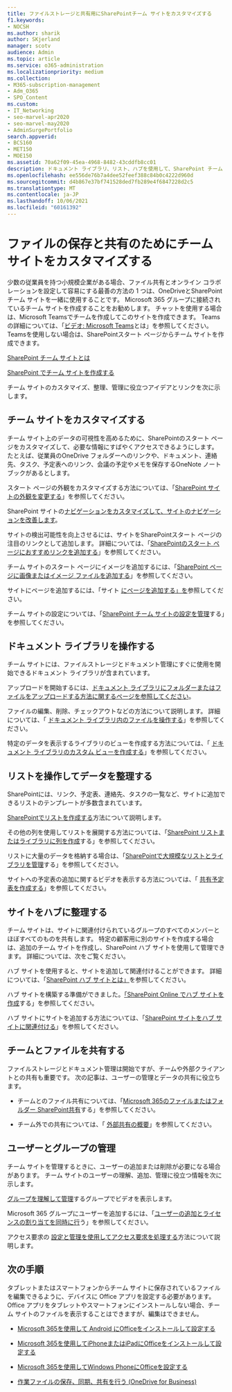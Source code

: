 ```yaml
---
title: ファイルストレージと共有用にSharePointチーム サイトをカスタマイズする
f1.keywords:
- NOCSH
ms.author: sharik
author: SKjerland
manager: scotv
audience: Admin
ms.topic: article
ms.service: o365-administration
ms.localizationpriority: medium
ms.collection:
- M365-subscription-management
- Adm_O365
- SPO_Content
ms.custom:
- IT_Networking
- seo-marvel-apr2020
- seo-marvel-may2020
- AdminSurgePortfolio
search.appverid:
- BCS160
- MET150
- MOE150
ms.assetid: 70a62f09-45ea-4968-8482-43cddfb8cc01
description: ドキュメント ライブラリ、リスト、ハブを使用して、SharePoint チーム サイトをカスタマイズ、整理、管理する方法について説明します。
ms.openlocfilehash: ee556de76b7a4dee52feef388c84b0c4222d960d
ms.sourcegitcommit: d4b867e37bf741528ded7fb289e4f6847228d2c5
ms.translationtype: MT
ms.contentlocale: ja-JP
ms.lasthandoff: 10/06/2021
ms.locfileid: "60161392"
---
```

# <a name="customize-your-team-site-for-file-storage-and-sharing"></a>ファイルの保存と共有のためにチーム サイトをカスタマイズする

少数の従業員を持つ小規模企業がある場合、ファイル共有とオンライン コラボレーションを設定して容易にする最善の方法の 1 つは、OneDriveとSharePoint チーム サイトを一緒に使用することです。 Microsoft 365 グループに接続されているチーム サイトを作成することをお勧めします。 チャットを使用する場合は、Microsoft Teamsでチームを作成してこのサイトを作成できます。 Teamsの詳細については、「[ビデオ: Microsoft Teams](https://support.microsoft.com/office/b98d533f-118e-4bae-bf44-3df2470c2b12)とは」を参照してください。 Teamsを使用しない場合は、SharePointスタート ページからチーム サイトを作成できます。 
  
[SharePoint チーム サイトとは](https://support.microsoft.com/office/75545757-36c3-46a7-beed-0aaa74f0401e)
  
[SharePoint でチーム サイトを作成する](https://support.microsoft.com/office/ef10c1e7-15f3-42a3-98aa-b5972711777d)
  
チーム サイトのカスタマイズ、整理、管理に役立つアイデアとリンクを次に示します。
  
 
## <a name="customize-your-team-site"></a>チーム サイトをカスタマイズする

チーム サイト上のデータの可視性を高めるために、SharePointのスタート ページをカスタマイズして、必要な情報にすばやくアクセスできるようにします。 たとえば、従業員のOneDrive フォルダーへのリンクや、ドキュメント、連絡先、タスク、予定表へのリンク、会議の予定やメモを保存するOneNote ノートブックがあるとします。
  
スタート ページの外観をカスタマイズする方法については、「[SharePoint サイトの外観を変更する](https://support.microsoft.com/office/06bbadc3-6b04-4a60-9d14-894f6a170818)」を参照してください。
  
SharePoint サイトの[ナビゲーションをカスタマイズして、サイトのナビゲーションを改善します](https://support.microsoft.com/office/3cd61ae7-a9ed-4e1e-bf6d-4655f0bf25ca)。
  
サイトの検出可能性を向上させるには、サイトをSharePointスタート ページの注目のリンクとして追加します。 詳細については、「[SharePointのスタート ページにおすすめリンクを追加する](/sharepoint/change-links-list-on-sharepoint-home-page)」を参照してください。
  
チーム サイトのスタート ページにイメージを追加するには、「[SharePoint ページに画像またはイメージ ファイルを追加する](https://support.microsoft.com/office/4a9b0e98-c89a-4a41-8adb-b7750dccca16)」を参照してください。
  
サイトにページを追加するには、「サイト [にページを追加する」を](https://support.microsoft.com/office/b3d46deb-27a6-4b1e-87b8-df851e503dec)参照してください。
  
チーム サイトの設定については、「[SharePoint チーム サイトの設定を管理](https://support.microsoft.com/office/8376034D-D0C7-446E-9178-6AB51C58DF42)する」を参照してください。
  
## <a name="work-with-document-libraries"></a>ドキュメント ライブラリを操作する

チーム サイトには、ファイルストレージとドキュメント管理にすぐに使用を開始できるドキュメント ライブラリが含まれています。

アップロードを開始するには、[ドキュメント ライブラリにフォルダーまたはファイルをアップロードする方法に関するページを参照してください](https://support.microsoft.com/office/eb18fcba-c953-4d45-8d90-8da66edeacdb)。
   
ファイルの編集、削除、チェックアウトなどの方法について説明します。 詳細については、「 [ドキュメント ライブラリ内のファイルを操作する](https://support.microsoft.com/office/a9d89171-1673-4892-9dd2-1ca52037dea2)」を参照してください。
  
特定のデータを表示するライブラリのビューを作成する方法については、「 [ドキュメント ライブラリのカスタム ビューを作成する](https://support.microsoft.com/office/8f6b08e0-a9a0-4232-9b9b-b374a2ad3da7)」を参照してください。
  
## <a name="work-with-lists-to-organize-data"></a>リストを操作してデータを整理する

SharePointには、リンク、予定表、連絡先、タスクの一覧など、サイトに追加できるリストのテンプレートが多数含まれています。
  
[SharePointでリストを作成する](https://support.microsoft.com/office/0D397414-D95F-41EB-ADDD-5E6EFF41B083#ID0EAAGAAA=Online)方法について説明します。
  
その他の列を使用してリストを展開する方法については、「[SharePoint リストまたはライブラリに列を作成](https://support.microsoft.com/office/2b0361ae-1bd3-41a3-8329-269e5f81cfa2)する」を参照してください。
  
リストに大量のデータを格納する場合は、「[SharePointで大規模なリストとライブラリを管理](https://support.microsoft.com/office/B8588DAE-9387-48C2-9248-C24122F07C59)する」を参照してください。
  
サイトへの予定表の追加に関するビデオを表示する方法については、「 [共有予定表を作成する](https://support.microsoft.com/office/61b96006-70e2-4535-a34f-ee4fc772f798)」を参照してください。

## <a name="organize-sites-into-hubs"></a>サイトをハブに整理する

チーム サイトは、サイトに関連付けられているグループのすべてのメンバーとほぼすべてのものを共有します。 特定の顧客用に別のサイトを作成する場合は、追加のチーム サイトを作成し、SharePoint ハブ サイトを使用して管理できます。 詳細については、次をご覧ください。
  
ハブ サイトを使用すると、サイトを追加して関連付けることができます。 詳細については、「[SharePoint ハブ サイトとは」](https://support.microsoft.com/office/fe26ae84-14b7-45b6-a6d1-948b3966427f)を参照してください。
  
ハブ サイトを構築する準備ができました。[「SharePoint Online でハブ サイトを作成](/sharepoint/create-hub-site)する」を参照してください。
  
ハブ サイトにサイトを追加する方法については、「[SharePoint サイトをハブ サイトに関連付ける](https://support.microsoft.com/office/ae0009fd-af04-4d3d-917d-88edb43efc05)」を参照してください。
  
## <a name="sharing-files-with-the-team"></a>チームとファイルを共有する

ファイルストレージとドキュメント管理は開始ですが、チームや外部クライアントとの共有も重要です。 次の記事は、ユーザーの管理とデータの共有に役立ちます。
  
- チームとのファイル共有については、「[Microsoft 365のファイルまたはフォルダー SharePoint共有](https://support.microsoft.com/office/1fe37332-0f9a-4719-970e-d2578da4941c)する」を参照してください。
  
- チーム外での共有については、「 [外部共有の概要](/sharepoint/external-sharing-overview)」を参照してください。
  
## <a name="managing-users-and-groups"></a>ユーザーとグループの管理

チーム サイトを管理するときに、ユーザーの追加または削除が必要になる場合があります。 チーム サイトのユーザーの理解、追加、管理に役立つ情報を次に示します。
  
[グループを理解して管理](/learn/m365/)するグループでビデオを表示します。 
  
Microsoft 365 グループにユーザーを追加するには、「[ユーザーの追加とライセンスの割り当てを同時に行](../add-users/add-users.md)う」を参照してください。
  
アクセス要求の [設定と管理を使用してアクセス要求を処理する](https://support.microsoft.com/office/94B26E0B-2822-49D4-929A-8455698654B3)方法について説明します。
  
## <a name="next-steps"></a>次の手順

タブレットまたはスマートフォンからチーム サイトに保存されているファイルを編集できるように、デバイスに Office アプリを設定する必要があります。 Office アプリをタブレットやスマートフォンにインストールしない場合、チーム サイトのファイルを表示することはできますが、編集はできません。 
    
  - [Microsoft 365を使用して Android にOfficeをインストールして設定する](https://support.microsoft.com/office/cafe9d6f-8b0c-4b03-b20a-12438a82a22d)
    
  - [Microsoft 365を使用してiPhoneまたはiPadにOfficeをインストールして設定する](https://support.microsoft.com/office/9df6d10c-7281-4671-8666-6ca8e339b628)
    
  - [Microsoft 365を使用してWindows PhoneにOfficeを設定する](https://support.microsoft.com/office/2b7c1b51-a717-45d6-90c9-ee1c1c5ee0b7)
    
- [作業ファイルの保存、同期、共有を行う (OneDrive for Business)](https://go.microsoft.com/fwlink/?LinkID=511458)